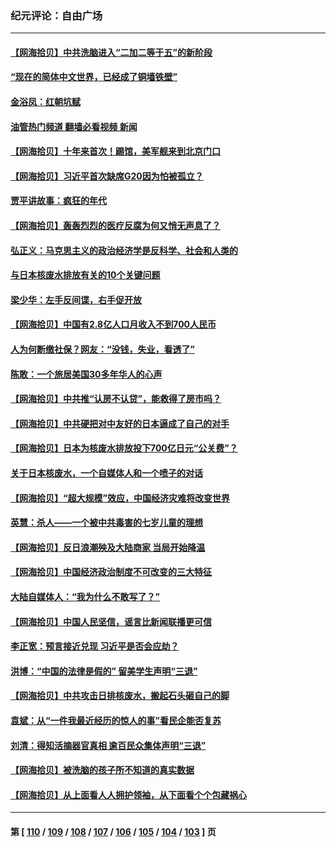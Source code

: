 ### 纪元评论：自由广场
---
#### [【网海拾贝】中共洗脑进入“二加二等于五”的新阶段](../../pages/nsc993/n14070879.md?09110330) 
#### [“现在的简体中文世界，已经成了铜墙铁壁”](../../pages/nsc993/n14070133.md?09110330) 
#### [金浴凤：红朝坑赋](../../pages/nsc993/n14070310.md?09110330) 
#### [油管热门频道 翻墙必看视频 新闻](ok?09110330)
#### [【网海拾贝】十年来首次！踢馆，美军舰来到北京门口](../../pages/nsc993/n14069484.md?09110330) 
#### [【网海拾贝】习近平首次缺席G20因为怕被孤立？](../../pages/nsc993/n14068712.md?09110330) 
#### [贾平讲故事：疯狂的年代](../../pages/nsc993/n14068340.md?09110330) 
#### [【网海拾贝】轰轰烈烈的医疗反腐为何又悄无声息了？](../../pages/nsc993/n14067969.md?09110330) 
#### [弘正义：马克思主义的政治经济学是反科学、社会和人类的](../../pages/nsc993/n14067868.md?09110330) 
#### [与日本核废水排放有关的10个关键问题](../../pages/nsc993/n14067276.md?09110330) 
#### [梁少华：左手反间谍，右手促开放](../../pages/nsc993/n14067237.md?09110330) 
#### [【网海拾贝】中国有2.8亿人口月收入不到700人民币](../../pages/nsc993/n14066723.md?09110330) 
#### [人为何断缴社保？网友：“没钱，失业，看透了”](../../pages/nsc993/n14066717.md?09110330) 
#### [陈敢：一个旅居美国30多年华人的心声](../../pages/nsc993/n14066659.md?09110330) 
#### [【网海拾贝】中共推“认房不认贷”，能救得了房市吗？](../../pages/nsc993/n14066238.md?09110330) 
#### [【网海拾贝】中共硬把对中友好的日本逼成了自己的对手](../../pages/nsc993/n14065888.md?09110330) 
#### [【网海拾贝】日本为核废水排放投下700亿日元“公关费”？](../../pages/nsc993/n14065145.md?09110330) 
#### [关于日本核废水，一个自媒体人和一个喷子的对话](../../pages/nsc993/n14065097.md?09110330) 
#### [【网海拾贝】“超大规模”效应，中国经济灾难将改变世界](../../pages/nsc993/n14064501.md?09110330) 
#### [英慧：杀人——一个被中共毒害的七岁儿童的理想](../../pages/nsc993/n14064305.md?09110330) 
#### [【网海拾贝】反日浪潮殃及大陆商家 当局开始降温](../../pages/nsc993/n14063798.md?09110330) 
#### [【网海拾贝】中国经济政治制度不可改变的三大特征](../../pages/nsc993/n14063134.md?09110330) 
#### [大陆自媒体人：“我为什么不敢写了？”](../../pages/nsc993/n14063157.md?09110330) 
#### [【网海拾贝】中国人民坚信，谣言比新闻联播更可信](../../pages/nsc993/n14062543.md?09110330) 
#### [李正宽：预言接近兑现 习近平是否会应劫？](../../pages/nsc993/n14061898.md?09110330) 
#### [洪博：“中国的法律是假的” 留美学生声明“三退”](../../pages/nsc993/n14062281.md?09110330) 
#### [【网海拾贝】中共攻击日排核废水，搬起石头砸自己的脚](../../pages/nsc993/n14061890.md?09110330) 
#### [袁斌：从“一件我最近经历的惊人的事”看民企能否复苏](../../pages/nsc993/n14061863.md?09110330) 
#### [刘清：得知活摘器官真相 逾百民众集体声明“三退”](../../pages/nsc993/n14061753.md?09110330) 
#### [【网海拾贝】被洗脑的孩子所不知道的真实数据](../../pages/nsc993/n14061579.md?09110330) 
#### [【网海拾贝】从上面看人人拥护领袖，从下面看个个包藏祸心](../../pages/nsc993/n14060605.md?09110330) 

---
#### 第 [ [110](./110.md?09110330) / [109](./109.md?09110330) / [108](./108.md?09110330) / [107](./107.md?09110330) / [106](./106.md?09110330) / [105](./105.md?09110330) / [104](./104.md?09110330) / [103](./103.md?09110330) ] 页
